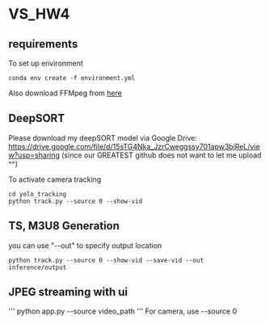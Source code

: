 # VS_HW4

## requirements
To set up environment
```
conda env create -f environment.yml
```
Also download FFMpeg from [here](https://ffmpeg.org/download.html)


## DeepSORT
Please download my deepSORT model via Google Drive: https://drive.google.com/file/d/15sTG4Nka_JzrCweggssy701apw3bjReL/view?usp=sharing
(since our GREATEST github does not want to let me upload ^^) 

To activate camera tracking
```
cd yolo_tracking
python track.py --source 0 --show-vid
```

## TS, M3U8 Generation
you can use "--out" to specify output location
```
python track.py --source 0 --show-vid --save-vid --out inference/output
```


## JPEG streaming with ui
'''
python app.py --source video_path
'''
For camera, use --source 0